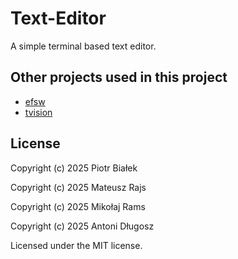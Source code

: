# Text-Editor

A simple terminal based text editor.

## Other projects used in this project

* [efsw](https://github.com/SpartanJ/efsw)
* [tvision](https://github.com/magiblot/tvision)

## License

Copyright (c) 2025 Piotr Białek

Copyright (c) 2025 Mateusz Rajs 

Copyright (c) 2025 Mikołaj Rams

Copyright (c) 2025 Antoni Długosz


Licensed under the MIT license.

